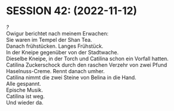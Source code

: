 # **SESSION 42: 	(2022-11-12)**

*?*  
Owigur berichtet nach meinem Erwachen:  
Sie waren im Tempel der Shan Tea.  
Danach frühstücken. Langes Frühstück.  
In der Kneipe gegenüber von der Stadtwache.  
Dieselbe Kneipe, in der Torch und Catilina schon ein Vorfall hatten.  
Catilina Zuckerschock durch den raschen Verzehr von zwei Pfund Haselnuss-Creme. Rennt danach umher.  
Catilina nimmt die zwei Steine von Belina in die Hand.  
Alle gespannt.  
Epische Musik.  
Catilina ist weg.  
Und wieder da.